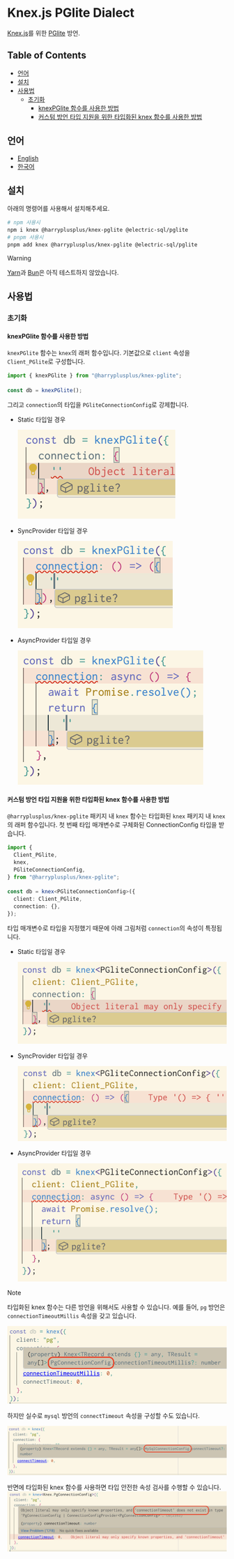 # Knex.js PGlite Dialect

[Knex.js](https://knexjs.org/)를 위한 [PGlite](https://pglite.dev/) 방언.

## Table of Contents

<!-- toc -->

- [언어](#%EC%96%B8%EC%96%B4)
- [설치](#%EC%84%A4%EC%B9%98)
- [사용법](#%EC%82%AC%EC%9A%A9%EB%B2%95)
  - [초기화](#%EC%B4%88%EA%B8%B0%ED%99%94)
    - [knexPGlite 함수를 사용한 방법](#knexpglite-%ED%95%A8%EC%88%98%EB%A5%BC-%EC%82%AC%EC%9A%A9%ED%95%9C-%EB%B0%A9%EB%B2%95)
    - [커스텀 방언 타입 지원을 위한 타입화된 knex 함수를 사용한 방법](#%EC%BB%A4%EC%8A%A4%ED%85%80-%EB%B0%A9%EC%96%B8-%ED%83%80%EC%9E%85-%EC%A7%80%EC%9B%90%EC%9D%84-%EC%9C%84%ED%95%9C-%ED%83%80%EC%9E%85%ED%99%94%EB%90%9C-knex-%ED%95%A8%EC%88%98%EB%A5%BC-%EC%82%AC%EC%9A%A9%ED%95%9C-%EB%B0%A9%EB%B2%95)

<!-- tocstop -->

## 언어

- [English](/README.md)
- [한국어](/README.ko.md)

## 설치

아래의 명령어를 사용해서 설치해주세요.

```sh
# npm 사용시
npm i knex @harryplusplus/knex-pglite @electric-sql/pglite
# pnpm 사용시
pnpm add knex @harryplusplus/knex-pglite @electric-sql/pglite
```

> [!WARNING]
> [Yarn](https://yarnpkg.com/)과 [Bun](https://bun.com/)은 아직 테스트하지 않았습니다.

## 사용법

### 초기화

#### knexPGlite 함수를 사용한 방법

`knexPGlite` 함수는 `knex`의 래퍼 함수입니다.
기본값으로 `client` 속성을 `Client_PGlite`로 구성합니다.

```typescript
import { knexPGlite } from "@harryplusplus/knex-pglite";

const db = knexPGlite();
```

그리고 `connection`의 타입을 `PGliteConnectionConfig`로 강제합니다.

- Static 타입일 경우

  ![knex-pglite-static](/images/knex-pglite-static.png)

- SyncProvider 타입일 경우

  ![knex-pglite-sync](/images/knex-pglite-sync.png)

- AsyncProvider 타입일 경우

  ![knex-pglite-async](/images/knex-pglite-async.png)

#### 커스텀 방언 타입 지원을 위한 타입화된 knex 함수를 사용한 방법

`@harryplusplus/knex-pglite` 패키지 내 `knex` 함수는 타입화된 `knex` 패키지 내 `knex`의 래퍼 함수입니다.
첫 번째 타입 매개변수로 구체화된 ConnectionConfig 타입을 받습니다.

```typescript
import {
  Client_PGlite,
  knex,
  PGliteConnectionConfig,
} from "@harryplusplus/knex-pglite";

const db = knex<PGliteConnectionConfig>({
  client: Client_PGlite,
  connection: {},
});
```

타입 매개변수로 타입을 지정했기 때문에 아래 그림처럼 `connection`의 속성이 특정됩니다.

- Static 타입일 경우

  ![typed-knex-static](/images/typed-knex-static.png)

- SyncProvider 타입일 경우

  ![typed-knex-sync](/images/typed-knex-sync.png)

- AsyncProvider 타입일 경우

  ![typed-knex-async](/images/typed-knex-async.png)

> [!NOTE]
> 타입화된 knex 함수는 다른 방언을 위해서도 사용할 수 있습니다.
> 예를 들어, `pg` 방언은 `connectionTimeoutMillis` 속성을 갖고 있습니다.
>
> ![knex-untyped-valid](/images/knex-untyped-valid.png)
>
> 하지만 실수로 `mysql` 방언의 `connectTimeout` 속성을 구성할 수도 있습니다.
>
> ![knex-untyped-invalid](/images/knex-untyped-invalid.png)
>
> 반면에 타입화된 knex 함수를 사용하면 타입 안전한 속성 검사를 수행할 수 있습니다.
> ![typed-knex-invalid](/images/typed-knex-invalid.png)

